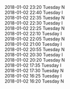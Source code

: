 2018-01-02 23:20 Tuesday  N  
2018-01-02 22:40 Tuesday  I  
2018-01-02 22:35 Tuesday  N  
2018-01-02 22:30 Tuesday  I  
2018-01-02 22:25 Tuesday  N  
2018-01-02 22:10 Tuesday  I  
2018-01-02 22:05 Tuesday  N  
2018-01-02 21:00 Tuesday  I  
2018-01-02 20:55 Tuesday  N  
2018-01-02 20:30 Tuesday  I  
2018-01-02 20:20 Tuesday  N  
2018-01-02 17:35 Tuesday  I  
2018-01-02 17:30 Tuesday  N  
2018-01-02 16:25 Tuesday  I  
2018-01-02 16:20 Tuesday  N  
